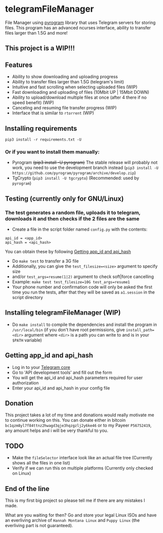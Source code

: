 # telegramFileManager
File Manager using [pyrogram](https://github.com/pyrogram/pyrogram) library that
uses Telegram servers for storing
files. This program has an advanced ncurses interface, ability to transfer files
larger than 1.5G and more!

## This project is a WIP!!!

## Features
* Ability to show downloading and uploading progress
* Ability to transfer files larger than 1.5G (telegram's limit)
* Intuitive and fast scrolling when selecting uploaded files (WIP)
* Fast downloading and uploading of files (10Mbit UP | 15Mbit DOWN)
* Ability to upload/download multiple files at once (after 4 there if no speed
benefit) (WIP)
* Canceling and resuming file transfer progress (WIP)
* Interface that is similar to `rtorrent` (WIP)

## Installing requirements
```pip3 install -r requirements.txt -U```

### Or if you want to install them manually:
* Pyrogram ~~(pip3 install -U pyrogram)~~ The stable release will probably not
work, you need to use the development branch instead
(`pip3 install -U https://github.com/pyrogram/pyrogram/archive/develop.zip`)
* TgCrypto (`pip3 install -U tgcrypto`) (Recommended: used by `pyrogram`)


## Testing (currently only for GNU/Linux)
### The test generates a random file, uploads it to telegram, downloads it and then checks if the 2 files are the same
* Create a file in the script folder named `config.py` with the contents:
```
api_id = <app_id>
api_hash = <api_hash>
```
You can obtain these by following [Getting app_id and api_hash](https://github.com/BouncyMaster/telegramFileManager#getting-app_id-and-api_hash)
* Do `make test` to transfer a 3G file
* Additionally, you can give the `test_filesize=<size>` argument to specify size
* and/or `test_args=resume(1|2)` argument to check soft|force cancelling
* Example: `make test test_filesize=10G test_args=resume1`
* Your phone number and confirmation code will only be asked the first time
you run the tests, after that they will be saved as `a1.session` in the script
directory


## Installing telegramFileManager (WIP)
* Do `make install` to compile the dependencies and install the program in
`/usr/local/bin` (if you don't have root permissions, give `install_path=<dir>`
argument where `<dir>` is a path you can write to and is in your `$PATH`
variable) 

## Getting app_id and api_hash
* Log in to your [Telegram core](https://my.telegram.org)
* Go to 'API development tools' and fill out the form
* You will get the api_id and api_hash parameters required for user
authorization
* Enter your api_id and api_hash in your config file

## Donation
This project takes a lot of my time and donations would really motivate me to
continue working on this. You can donate either in bitcoin
```bc1qzm8yl7f84ttnz2hwagd3qje3hqzgzlj2y6ke46```
or to my Payeer `P56752419`, any amount helps and i will be very thankful to you.

## TODO
* Make the `fileSelector` interface look like an actual file tree
(Currently shows all the files in one list)
* Verify if we can run this on multiple platforms (Currently only checked on Linux)

## End of the line
This is my first big project so please tell me if there are any mistakes I made.

What are you waiting for then? Go and store your legal Linux ISOs and have an
everliving archive of `Hannah Montana Linux` and `Puppy Linux` (the everliving
part is not guaranteed).